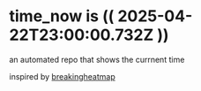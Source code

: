 # time_now is (( 2025-04-22T23:00:00.732Z ))

an automated repo that shows the currnent time

inspired by [breakingheatmap](https://github.com/breakingheatmap/breakingheatmap)
